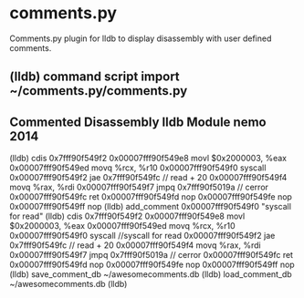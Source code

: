 comments.py
===========

Comments.py plugin for lldb to display disassembly with user defined comments.

(lldb) command script import ~/comments.py/comments.py
--------------------------------------
 Commented Disassembly lldb Module
 nemo 2014
--------------------------------------

(lldb) cdis 0x7fff90f549f2
0x00007fff90f549e8      movl    $0x2000003, %eax
0x00007fff90f549ed      movq    %rcx, %r10
0x00007fff90f549f0      syscall 
0x00007fff90f549f2      jae     0x7fff90f549fc  // read + 20
0x00007fff90f549f4      movq    %rax, %rdi
0x00007fff90f549f7      jmpq    0x7fff90f5019a  // cerror
0x00007fff90f549fc      ret
0x00007fff90f549fd      nop
0x00007fff90f549fe      nop
0x00007fff90f549ff      nop
(lldb) add_comment 0x00007fff90f549f0 "syscall for read"                                                                                                                                                                             (lldb) cdis 0x7fff90f549f2
0x00007fff90f549e8      movl    $0x2000003, %eax
0x00007fff90f549ed      movq    %rcx, %r10
0x00007fff90f549f0      syscall          //syscall for read
0x00007fff90f549f2      jae     0x7fff90f549fc  // read + 20
0x00007fff90f549f4      movq    %rax, %rdi
0x00007fff90f549f7      jmpq    0x7fff90f5019a  // cerror
0x00007fff90f549fc      ret
0x00007fff90f549fd      nop
0x00007fff90f549fe      nop
0x00007fff90f549ff      nop
(lldb) save_comment_db ~/awesomecomments.db
(lldb) load_comment_db ~/awesomecomments.db
(lldb) 

